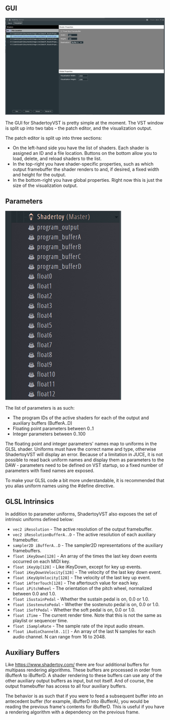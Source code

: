 ## GUI

![](gui.PNG)

The GUI for ShadertoyVST is pretty simple at the moment. The VST window is
split up into two tabs - the patch editor, and the visualization output.

The patch editor is split up into three sections:
- On the left-hand side you have the list of shaders. Each shader is assigned
an ID and a file location. Buttons on the bottom allow you to load, delete,
and reload shaders to the list.
- In the top-right you have shader-specific properties, such as which output
framebuffer the shader renders to and, if desired, a fixed width and height
for the output.
- In the bottom-right you have global properties. Right now this is just the
size of the visualization output.

## Parameters

![](parameters.PNG)

The list of parameters is as such:

- The program IDs of the active shaders for each of the output and auxiliary
buffers (BufferA..D)
- Floating point parameters between 0..1
- Integer parameters between 0..100

The floating point and integer parameters' names map to uniforms in the GLSL
shader. Uniforms must have the correct name and type, otherwise ShadertoyVST
will display an error. Because of a limitation in JUCE, it is not possible to
read back uniform names and display them as parameters to the DAW - parameters
need to be defined on VST startup, so a fixed number of parameters with fixed
names are exposed.

To make your GLSL code a bit more understandable, it is recommended that you
alias uniform names using the #define directive.

## GLSL Intrinsics

In addition to parameter uniforms, ShadertoyVST also exposes the set of
intrinsic uniforms defined below:

- `vec2 iResolution` - The active resolution of the output framebuffer.
- `vec2 iResolutionBufferA..D` - The active resolution of each auxiliary framebuffer.
- `sampler2D iBufferA..D` - The sampler2D representations of the auxiliary framebuffers.
- `float iKeyDown[128]` - An array of the times the last key down events occurred on each MIDI key.
- `float iKeyUp[128]` - Like iKeyDown, except for key up events.
- `float iKeyDownVelocity[128]` - The velocity of the last key down event.
- `float iKeyUpVelocity[128]` - The velocity of the last key up event.
- `float iAfterTouch[128]` - The aftertouch value for each key.
- `float iPitchWheel` - The orientation of the pitch wheel, normalized between 0.0 and 1.0.
- `float iSustainPedal` - Whether the sustain pedal is on, 0.0 or 1.0.
- `float iSostenutoPedal` - Whether the sostenuto pedal is on, 0.0 or 1.0.
- `float iSoftPedal` - Whether the soft pedal is on, 0.0 or 1.0.
- `float iTime` - The current render time. Note that this is not the same as playlist or sequencer time.
- `float iSampleRate` - The sample rate of the input audio stream.
- `float iAudioChannel0..1[]` - An array of the last N samples for each audio channel. N can range from 16 to 2048.

## Auxiliary Buffers

Like https://www.shadertoy.com/ there are four additional buffers for multipass
rendering algorithms. These buffers are processed in order from iBufferA to iBufferD.
A shader rendering to these buffers can use any of the other auxiliary output buffers
as input, but not itself. And of course, the output framebuffer has access to all four
auxiliary buffers.

The behavior is as such that if you were to feed a subsequent buffer into an antecedent
buffer (for example, iBufferD into iBufferA), you would be reading the previous frame's
contents for iBufferD. This is useful if you have a rendering algorithm with a dependency
on the previous frame.